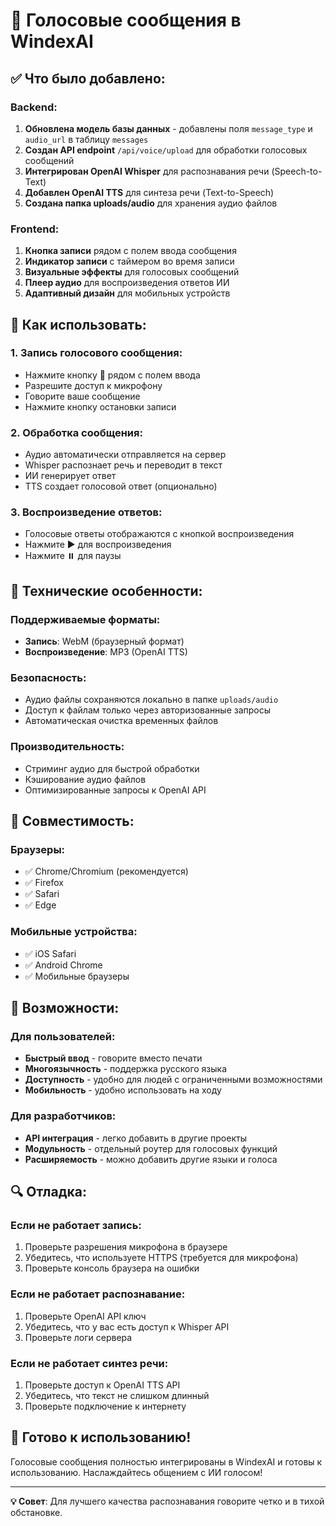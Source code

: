 # 🎤 Голосовые сообщения в WindexAI

## ✅ Что было добавлено:

### Backend:
1. **Обновлена модель базы данных** - добавлены поля `message_type` и `audio_url` в таблицу `messages`
2. **Создан API endpoint** `/api/voice/upload` для обработки голосовых сообщений
3. **Интегрирован OpenAI Whisper** для распознавания речи (Speech-to-Text)
4. **Добавлен OpenAI TTS** для синтеза речи (Text-to-Speech)
5. **Создана папка uploads/audio** для хранения аудио файлов

### Frontend:
1. **Кнопка записи** рядом с полем ввода сообщения
2. **Индикатор записи** с таймером во время записи
3. **Визуальные эффекты** для голосовых сообщений
4. **Плеер аудио** для воспроизведения ответов ИИ
5. **Адаптивный дизайн** для мобильных устройств

## 🚀 Как использовать:

### 1. Запись голосового сообщения:
- Нажмите кнопку 🎤 рядом с полем ввода
- Разрешите доступ к микрофону
- Говорите ваше сообщение
- Нажмите кнопку остановки записи

### 2. Обработка сообщения:
- Аудио автоматически отправляется на сервер
- Whisper распознает речь и переводит в текст
- ИИ генерирует ответ
- TTS создает голосовой ответ (опционально)

### 3. Воспроизведение ответов:
- Голосовые ответы отображаются с кнопкой воспроизведения
- Нажмите ▶️ для воспроизведения
- Нажмите ⏸️ для паузы

## 🔧 Технические особенности:

### Поддерживаемые форматы:
- **Запись**: WebM (браузерный формат)
- **Воспроизведение**: MP3 (OpenAI TTS)

### Безопасность:
- Аудио файлы сохраняются локально в папке `uploads/audio`
- Доступ к файлам только через авторизованные запросы
- Автоматическая очистка временных файлов

### Производительность:
- Стриминг аудио для быстрой обработки
- Кэширование аудио файлов
- Оптимизированные запросы к OpenAI API

## 📱 Совместимость:

### Браузеры:
- ✅ Chrome/Chromium (рекомендуется)
- ✅ Firefox
- ✅ Safari
- ✅ Edge

### Мобильные устройства:
- ✅ iOS Safari
- ✅ Android Chrome
- ✅ Мобильные браузеры

## 🎯 Возможности:

### Для пользователей:
- **Быстрый ввод** - говорите вместо печати
- **Многоязычность** - поддержка русского языка
- **Доступность** - удобно для людей с ограниченными возможностями
- **Мобильность** - удобно использовать на ходу

### Для разработчиков:
- **API интеграция** - легко добавить в другие проекты
- **Модульность** - отдельный роутер для голосовых функций
- **Расширяемость** - можно добавить другие языки и голоса

## 🔍 Отладка:

### Если не работает запись:
1. Проверьте разрешения микрофона в браузере
2. Убедитесь, что используете HTTPS (требуется для микрофона)
3. Проверьте консоль браузера на ошибки

### Если не работает распознавание:
1. Проверьте OpenAI API ключ
2. Убедитесь, что у вас есть доступ к Whisper API
3. Проверьте логи сервера

### Если не работает синтез речи:
1. Проверьте доступ к OpenAI TTS API
2. Убедитесь, что текст не слишком длинный
3. Проверьте подключение к интернету

## 🎉 Готово к использованию!

Голосовые сообщения полностью интегрированы в WindexAI и готовы к использованию. Наслаждайтесь общением с ИИ голосом!

---
**💡 Совет**: Для лучшего качества распознавания говорите четко и в тихой обстановке.

